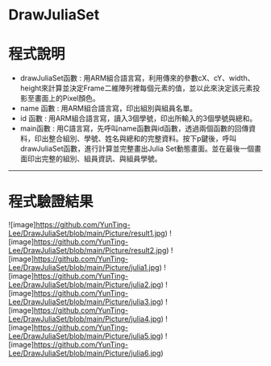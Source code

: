 # DrawJuliaSet

# 程式說明
- drawJuliaSet函數 : 用ARM組合語言寫，利用傳來的參數cX、cY、width、height來計算並決定Frame二維陣列裡每個元素的值，並以此來決定該元素投影至畫面上的Pixel顏色。
- name 函數 : 用ARM組合語言寫，印出組別與組員名單。
- id 函數 : 用ARM組合語言寫，讀入3個學號，印出所輸入的3個學號與總和。
- main函數 : 用C語言寫，先呼叫name函數與id函數，透過兩個函數的回傳資料，印出整合組別、學號、姓名與總和的完整資料。按下p鍵後，呼叫drawJuliaSet函數，進行計算並完整畫出Julia Set動態畫面。並在最後一個畫面印出完整的組別、組員資訊、與組員學號。


---
# 程式驗證結果
![image]https://github.com/YunTing-Lee/DrawJuliaSet/blob/main/Picture/result1.jpg)
![image]https://github.com/YunTing-Lee/DrawJuliaSet/blob/main/Picture/result2.jpg)
![image]https://github.com/YunTing-Lee/DrawJuliaSet/blob/main/Picture/julia1.jpg)
![image]https://github.com/YunTing-Lee/DrawJuliaSet/blob/main/Picture/julia2.jpg)
![image]https://github.com/YunTing-Lee/DrawJuliaSet/blob/main/Picture/julia3.jpg)
![image]https://github.com/YunTing-Lee/DrawJuliaSet/blob/main/Picture/julia4.jpg)
![image]https://github.com/YunTing-Lee/DrawJuliaSet/blob/main/Picture/julia5.jpg)
![image]https://github.com/YunTing-Lee/DrawJuliaSet/blob/main/Picture/julia6.jpg)